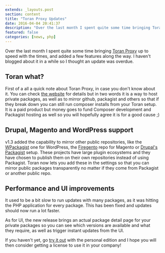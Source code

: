 ```yaml
---
extends: _layouts.post
section: content
title: "Toran Proxy Updates"
date: 2016-04-04 20:41:37
description: "Over the last month I spent quite some time bringing Toran Proxy up to speed with the times, and added a few features along the way. I haven't blogged about it in a while so I thought an update was overdue. Toran what? First of a all a quick note about Toran Proxy, in case you don't know about it. You can check the website for details but in two wo..."
featured: false
categories: [news, php]
---
```

Over the last month I spent quite some time bringing [Toran Proxy](https://toranproxy.com) up to speed with the times, and added a few features along the way. I haven't blogged about it in a while so I thought an update was overdue.

Toran what?
-----------

First of a all a quick note about Toran Proxy, in case you don't know about it. You can check [the website](https://toranproxy.com) for details but in two words it is a way to host private packages, as well as to mirror github, packagist and others so that if they break down you can still run composer installs from your Toran setup. It is a paid product but money goes to fund Composer development and Packagist hosting as well so you will hopefully agree it is for a good cause ;)

Drupal, Magento and WordPress support
-------------------------------------

v1.3 added the capability to mirror other public repositories, like the [WPackagist](https://wpackagist.org/) one for WordPress, the [Firegento](https://packages.firegento.com/) repo for Magento or [Drupal's Packagist](https://packagist.drupal-composer.org/) setup. These projects have large plugin ecosystems and they have chosen to publish them on their own repositories instead of using Packagist. Toran now lets you add these in the settings so that you can mirror public packages transparently no matter if they come from Packagist or another public repo.

Performance and UI improvements
-------------------------------

It used to be a bit slow to run updates with many packages, as it was hitting the PHP application for every package. This has been fixed and updates should now run a lot faster.

As for UI, the new release brings an actual package detail page for your private packages so you can see which versions are available and what they require, as well as trigger instant updates from the UI.

   
If you haven't yet, go [try it out](https://toranproxy.com) with the personal edition and I hope you will then consider getting a license to use it in your company!